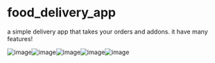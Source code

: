 # food_delivery_app

a simple delivery app that takes your orders and addons. it have many features!

![image](https://github.com/user-attachments/assets/d51dd990-048e-4039-9e06-90555b5a253c)![image](https://github.com/user-attachments/assets/e4564312-8c15-4ab3-bde6-82c2ddf37a61)![image](https://github.com/user-attachments/assets/5b72be64-978c-409b-9f56-ee984a697255)![image](https://github.com/user-attachments/assets/0f2d89cb-803c-4f4a-8ef1-a541ad6840d4)![image](https://github.com/user-attachments/assets/fd541d81-bc0c-4930-942d-489645236dea)




